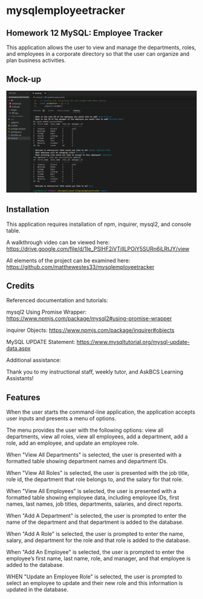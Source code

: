 # mysqlemployeetracker

## Homework 12 MySQL: Employee Tracker 

This application allows the user to view and manage the departments, roles, and employees in a corporate directory so that the user can organize and plan business activities.

## Mock-up

![App in action.](./images/appinaction.jpg)

## Installation

This application requires installation of npm, inquirer, mysql2, and console table. 

A walkthrough video can be viewed here: https://drive.google.com/file/d/1Ie_PSlHF2iVTjlILPOiY5SURn6iLRtJY/view

All elements of the project can be examined here: https://github.com/matthewestes33/mysqlemployeetracker

## Credits

Referenced documentation and tutorials:

mysql2 Using Promise Wrapper: https://www.npmjs.com/package/mysql2#using-promise-wrapper 

inquirer Objects: https://www.npmjs.com/package/inquirer#objects

MySQL UPDATE Statement: https://www.mysqltutorial.org/mysql-update-data.aspx 

Additional assistance:

Thank you to my instructional staff, weekly tutor, and AskBCS Learning Assistants!

## Features

When the user starts the command-line application, the application accepts user inputs and presents a menu of options.

The menu provides the user with the following options: view all departments, view all roles, view all employees, add a department, add a role, add an employee, and update an employee role.

When "View All Departments" is selected, the user is presented with a formatted table showing department names and department IDs. 

When "View All Roles" is selected, the user is presented with the job title, role id, the department that role belongs to, and the salary for that role.

When "View All Employees" is selected, the user is presented with a formatted table showing employee data, including employee IDs, first names, last names, job titles, departments, salaries, and direct reports.

When "Add A Department" is selected, the user is prompted to enter the name of the department and that department is added to the database.

When "Add A Role" is selected, the user is prompted to enter the name, salary, and department for the role and that role is added to the database.

When "Add An Employee" is selected, the user is prompted to enter the employee’s first name, last name, role, and manager, and that employee is added to the database.

WHEN "Update an Employee Role" is selected, the user is prompted to select an employee to update and their new role and this information is updated in the database. 

